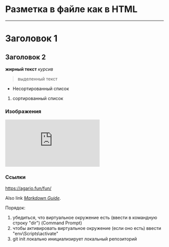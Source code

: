 # Разметка в файле как в HTML
---
# Заголовок 1
## Заголовок 2

**жирный текст**
*курсив*
> выделенный текст

- Несортированный список
1. сортированный список

### Изображения

![Котик](https://ru.wallpaper.mob.org/image/koty-zhivotnye-861.html)

### Ссылки

<https://agario.fun/fun/>

Also link *[Markdown Guide](https://www.markdown.org/basic-syntax/)*.

Порядок:
1. убедиться, что виртуальное окружение есть (ввести в командную строку "dir") (Command Prompt)
2. чтобы активировать виртуальное окружение (если оно есть) ввести "env\Scripts\activate"
3. git init локально инициализирует локальный репозиторий